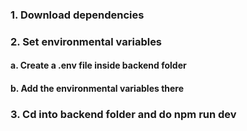 ### 1. Download dependencies
### 2. Set environmental variables
#### a. Create a .env file inside backend folder 
#### b. Add the environmental variables there
### 3. Cd into backend folder and do npm run dev




